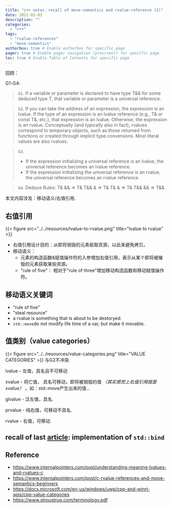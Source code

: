 ```yaml
---
title: "c++ notes：recall of move-semantics and rvalue-reference (2)"
date: 2021-02-03
description: ""
categories:
  - "c++"
tags:
  - "rvalue-references"
  - "move-semantics"
authorbox: true # Enable authorbox for specific page
pager: true # Enable pager navigation (prev/next) for specific page
toc: true # Enable Table of Contents for specific page
---
```


回顾：

G1-G4:
  >`G1`. 
  >If a variable or parameter is declared to have type T&& for some deduced type T, that variable or parameter is a universal reference.
  
  >`G2`.
  > If you can take the address of an expression, the expression is an lvalue.
  > If the type of an expression is an lvalue reference (e.g., T& or const T&, etc.), that expression is an lvalue. 
  > Otherwise, the expression is an rvalue.  Conceptually (and typically also in fact), rvalues correspond to temporary objects, such as those returned from functions or created through implicit type conversions. Most literal values are also rvalues.
  
  >`G3`.
  > - If the expression initializing a universal reference is an lvalue, the universal reference becomes an lvalue reference.
  > - If the expression initializing the universal reference is an rvalue, the universal reference becomes an rvalue reference.

  >`G4`.
  >Deduce Rules:
  >T&  &&  => T& 
  >T&& &   => T&
  >T&  &   => T&
  >T&& &&  => T&&

本文内容涉及：移动语义/右值引用.

## 右值引用
{{< figure src="../../resources/lvalue-to-rvalue.png" title="lvalue to rvalue" >}}

- 右值引用设计目的：从即将销毁的元素偷取资源，以此来避免拷贝。
- 移动语义：
  - 元素的构造函数&赋值操作符的入参增加右值引用，表示从某个即将被摧毁的元素获取某些资源。
  - "rule of five"： 相对于"rule of three"增加移动构造函数和移动赋值操作符。


移动语义关键词
--- 
- "rule of five"
- "steal resource"
- a rvalue is something that is about to be destoryed.
- `std::move`do not modify life time of a var, but make it movable.

## 值类别（value categories）

{{< figure src="../../resources/value-categories.png" title="VALUE CATEGORIES" >}}
与G2不冲突.

lvalue - 左值，具名且不可移动

xvalue - 将亡值， 具名可移动，即将被销毁的值 _（其实感觉上右值引用就是xvalue）_ 。如：std::move产生出来的值...

glvalue - 泛左值，具名.

prvalue - 纯右值，可移动不具名.

rvalue - 右值，可移动.



## recall of last [article](): implementation of `std::bind`


## Reference
- https://www.internalpointers.com/post/understanding-meaning-lvalues-and-rvalues-c
- https://www.internalpointers.com/post/c-rvalue-references-and-move-semantics-beginners
- https://docs.microsoft.com/en-us/windows/uwp/cpp-and-winrt-apis/cpp-value-categories
- https://www.stroustrup.com/terminology.pdf